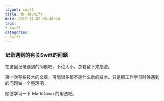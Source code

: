 ```yaml
---
layout: swift
title: 第一篇Swift
date: 2017-11-02 08:48:40
tags: 
- Swift
categories: 
- Swift
---
```

### 记录遇到的有关Swift的问题
在这里记录遇到的问题吧，不论大小，总要留下来痕迹。

<!--- more --->

第一次写些技术的文章，可能很多都不是什么新的技术。只是把工作学习时候遇到的问题做一个整理吧。

顺便学习一下 MarkDown 的用法吧。